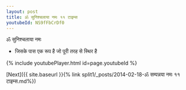 ```yaml
---
layout: post
title: ॐ सुनिश्चलाया नमः ११ टाइम्स
youtubeId: NS9fFbCrDf0
---
```

 
 
 ॐ सुनिश्चलाया नमः  
 
 -  जिसके पास एक रूप है जो पूरी तरह से स्थिर है 
 
  
 
  
 
 
 
 
 
 


{% include youtubePlayer.html id=page.youtubeId %}
 
[Next]({{ site.baseurl }}{% link  split1/_posts/2014-02-18-ॐ सम्पन्नया नमः ११ टाइम्स.md%})
 
